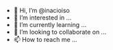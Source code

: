 - 👋 Hi, I’m @inacioiso
- 👀 I’m interested in ...
- 🌱 I’m currently learning ...
- 💞️ I’m looking to collaborate on ...
- 📫 How to reach me ...

<!---
inacioiso/inacioiso is a ✨ special ✨ repository because its `README.md` (this file) appears on your GitHub profile.
You can click the Preview link to take a look at your changes.
--->
